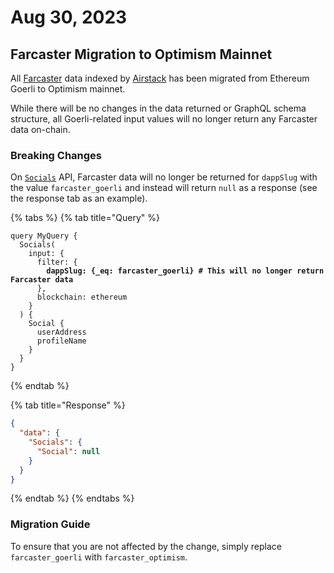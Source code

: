 # Aug 30, 2023

## Farcaster Migration to Optimism Mainnet

All [Farcaster](https://farcaster.xyz) data indexed by [Airstack](https://airstack.xyz) has been migrated from Ethereum Goerli to Optimism mainnet.

While there will be no changes in the data returned or GraphQL schema structure, all Goerli-related input values will no longer return any Farcaster data on-chain.

### Breaking Changes

On [`Socials`](../../api-references/api-reference/socials-api/) API, Farcaster data will no longer be returned for `dappSlug` with the value `farcaster_goerli` and instead will return `null` as a response (see the response tab as an example).

{% tabs %}
{% tab title="Query" %}
<pre class="language-graphql"><code class="lang-graphql">query MyQuery {
  Socials(
    input: {
      filter: {
<strong>        dappSlug: {_eq: farcaster_goerli} # This will no longer return Farcaster data
</strong>      },
      blockchain: ethereum
    }
  ) {
    Social {
      userAddress
      profileName
    }
  }
}
</code></pre>
{% endtab %}

{% tab title="Response" %}
```json
{
  "data": {
    "Socials": {
      "Social": null
    }
  }
}
```
{% endtab %}
{% endtabs %}

### Migration Guide

To ensure that you are not affected by the change, simply replace `farcaster_goerli` with `farcaster_optimism`.
